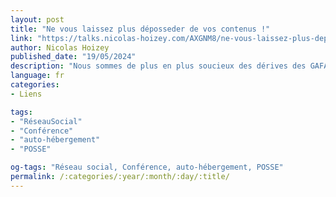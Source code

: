 ```yaml
---
layout: post
title: "Ne vous laissez plus déposseder de vos contenus !"
link: "https://talks.nicolas-hoizey.com/AXGNM8/ne-vous-laissez-plus-deposseder-de-vos-contenus"
author: Nicolas Hoizey
published_date: "19/05/2024"
description: "Nous sommes de plus en plus soucieux des dérives des GAFAM et autres acteurs majeurs du web dans l’usage de nos données personnelles ou le contrôle de nos actions. Nous y restons pourtant massivement, par facilité bien sûr (qui n’a jamais loué la facilité de publications sur Medium ?), mais aussi au prétexte que c’est là que nos familles, amis et autres “followers” se trouvent. Nous pensons donc incontournable d’y aller mettre nos contenus, au point de négliger d’autres pistes. […] Ce n’est pas forcément aussi compliqué que beaucoup le pensent, notamment grâce aux pistes et outils déjà référencés ou conçus et proposés par le mouvement IndieWeb, avec le principe POSSE : Publish (on your) Own Site, Syndicate Elsewhere."
language: fr
categories:
- Liens

tags:
- "RéseauSocial"
- "Conférence"
- "auto-hébergement"
- "POSSE"

og-tags: "Réseau social, Conférence, auto-hébergement, POSSE"
permalink: /:categories/:year/:month/:day/:title/
---
```

